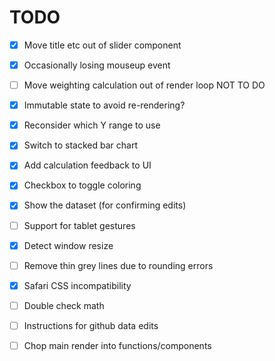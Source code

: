 TODO
====

- [x] Move title etc out of slider component
- [x] Occasionally losing mouseup event

- [ ] Move weighting calculation out of render loop  NOT TO DO
- [x] Immutable state to avoid re-rendering?

- [x] Reconsider which Y range to use
- [x] Switch to stacked bar chart

- [x] Add calculation feedback to UI
- [x] Checkbox to toggle coloring

- [x] Show the dataset (for confirming edits)

- [ ] Support for tablet gestures
- [x] Detect window resize

- [ ] Remove thin grey lines due to rounding errors
- [x] Safari CSS incompatibility

- [ ] Double check math
- [ ] Instructions for github data edits

- [ ] Chop main render into functions/components
